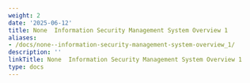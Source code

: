 ```yaml
---
weight: 2
date: '2025-06-12'
title: None  Information Security Management System Overview 1
aliases:
- /docs/none--information-security-management-system-overview_1/
description: ''
linkTitle: None  Information Security Management System Overview 1
type: docs
---
```


